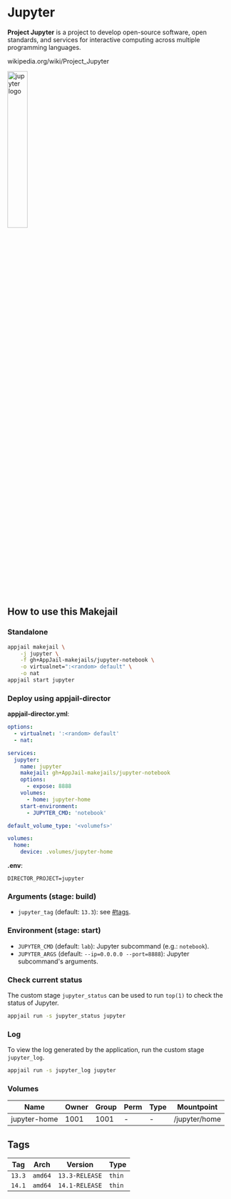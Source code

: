 # Jupyter

**Project Jupyter** is a project to develop open-source software, open standards, and services for interactive computing across multiple programming languages.

wikipedia.org/wiki/Project_Jupyter

<img src="https://upload.wikimedia.org/wikipedia/commons/thumb/3/38/Jupyter_logo.svg/1200px-Jupyter_logo.svg.png" alt="jupyter logo" width="30%" height="auto">

## How to use this Makejail

### Standalone

```sh
appjail makejail \
    -j jupyter \
    -f gh+AppJail-makejails/jupyter-notebook \
    -o virtualnet=":<random> default" \
    -o nat
appjail start jupyter
```

### Deploy using appjail-director

**appjail-director.yml**:

```yaml
options:
  - virtualnet: ':<random> default'
  - nat:

services:
  jupyter:
    name: jupyter
    makejail: gh+AppJail-makejails/jupyter-notebook
    options:
      - expose: 8888
    volumes:
      - home: jupyter-home
    start-environment:
      - JUPYTER_CMD: 'notebook'

default_volume_type: '<volumefs>'

volumes:
  home:
    device: .volumes/jupyter-home
```

**.env**:

```
DIRECTOR_PROJECT=jupyter
```

### Arguments (stage: build)

* `jupyter_tag` (default: `13.3`): see [#tags](#tags).

### Environment (stage: start)

* `JUPYTER_CMD` (default: `lab`): Jupyter subcommand (e.g.: `notebook`).
* `JUPYTER_ARGS` (default: `--ip=0.0.0.0 --port=8888`): Jupyter subcommand's arguments.

### Check current status

The custom stage `jupyter_status` can be used to run `top(1)` to check the status of Jupyter.

```sh
appjail run -s jupyter_status jupyter
```

### Log

To view the log generated by the application, run the custom stage `jupyter_log`.

```sh
appjail run -s jupyter_log jupyter
```

### Volumes

| Name         | Owner | Group | Perm | Type | Mountpoint     |
| ------------ | ----- | ----- | ---- | ---- | -------------- |
| jupyter-home | 1001  | 1001  |  -   |  -   | /jupyter/home  |

## Tags

| Tag    | Arch    | Version        | Type   |
| ------ | ------- | -------------- | ------ |
| `13.3` | `amd64` | `13.3-RELEASE` | `thin` |
| `14.1` | `amd64` | `14.1-RELEASE` | `thin` |
